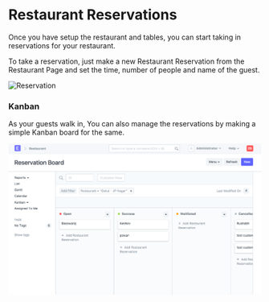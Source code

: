 
# Restaurant Reservations



Once you have setup the restaurant and tables, you can start taking in reservations for your restaurant.


To take a reservation, just make a new Restaurant Reservation from the Restaurant Page and set the time, number of people and name of the guest.


![Reservation](&lcub;&lcub;docs_base_url}}/v13/assets/img/restaurant/reservation.png)


### Kanban


As your guests walk in, You can also manage the reservations by making a simple Kanban board for the same.


![Reservation Kanban Board](/files/reservation-kanban.png)




